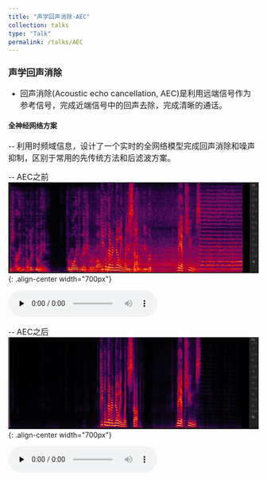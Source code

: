 ```yaml
---
title: "声学回声消除-AEC"
collection: talks
type: "Talk"
permalink: /talks/AEC
---
```


### <font size=4> 声学回声消除 </font>
- <font size=3> 回声消除(Acoustic echo cancellation, AEC)是利用远端信号作为参考信号，完成近端信号中的回声去除，完成清晰的通话。</font>  



####  全神经网络方案
-- <font size=3> 利用时频域信息，设计了一个实时的全网络模型完成回声消除和噪声抑制，区别于常用的先传统方法和后滤波方案。</font>  
  
-- <font size=3> AEC之前</font>  
![AEC before](/images/neaecmic.JPG){: .align-center width="700px"}

​<audio id="audio" controls="" preload="none">
      <source id="wav" src="../files/neaecmic.wav">


-- <font size=3> AEC之后</font>  
![AEC before](/images/neaecout.JPG){: .align-center width="700px"}
 
​<audio id="audio" controls="" preload="none">
      <source id="wav" src="../files/neaecout.wav">
 
 

